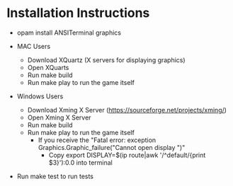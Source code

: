 
# Installation Instructions 

- opam install ANSITerminal graphics 

- MAC Users
  - Download XQuartz (X servers for displaying graphics)
  - Open XQuarts
  - Run make build
  - Run make play to run the game itself

- Windows Users
  - Download Xming X Server (https://sourceforge.net/projects/xming/)
  - Open Xming X Server
  - Run make build
  - Run make play to run the game itself
    - If you receive the "Fatal error: exception Graphics.Graphic_failure("Cannot open display ")"
      - Copy export DISPLAY=$(ip route|awk '/^default/{print $3}'):0.0 into terminal

- Run make test to run tests

